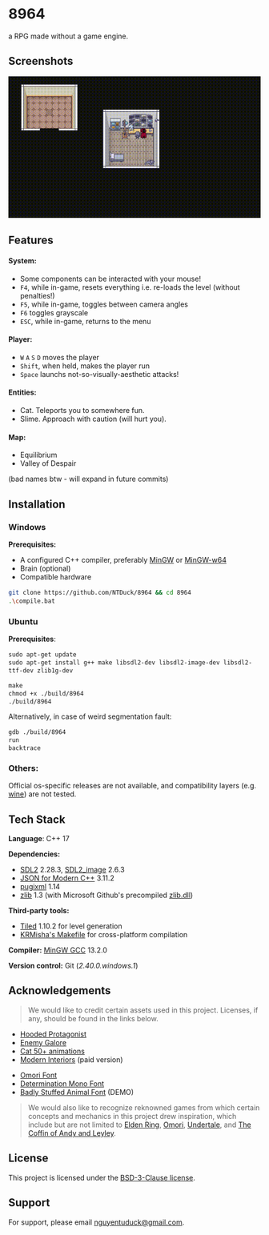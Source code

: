 
# 8964

a RPG made without a game engine.


## Screenshots
![](preview.gif)


## Features

#### System:
- Some components can be interacted with your mouse!
- `F4`, while in-game, resets everything i.e. re-loads the level (without penalties!)
- `F5`, while in-game, toggles between camera angles
- `F6` toggles grayscale
- `ESC`, while in-game, returns to the menu

#### Player:
- `W` `A` `S` `D` moves the player
- `Shift`, when held, makes the player run
- `Space` launchs not-so-visually-aesthetic attacks!

#### Entities:
- Cat. Teleports you to somewhere fun.
- Slime. Approach with caution (will hurt you).

#### Map:
- Equilibrium
- Valley of Despair

(bad names btw - will expand in future commits)


## Installation

### Windows

**Prerequisites:**
- A configured C++ compiler, preferably [MinGW](https://sourceforge.net/projects/mingw/) or [MinGW-w64](https://www.mingw-w64.org/)
- Brain (optional)
- Compatible hardware

```bash
git clone https://github.com/NTDuck/8964 && cd 8964
.\compile.bat
```

### Ubuntu

**Prerequisites**:
```
sudo apt-get update
sudo apt-get install g++ make libsdl2-dev libsdl2-image-dev libsdl2-ttf-dev zlib1g-dev
```

```
make
chmod +x ./build/8964
./build/8964
```

Alternatively, in case of weird segmentation fault:
```
gdb ./build/8964
run
backtrace
```

### Others:

Official os-specific releases are not available, and compatibility layers (e.g. [wine](https://www.winehq.org/)) are not tested.


## Tech Stack

**Language**: C++ 17

**Dependencies:** 
- [SDL2](https://github.com/libsdl-org/SDL/releases/tag/release-2.28.3) 2.28.3, [SDL2_image](https://github.com/libsdl-org/SDL_image/releases/tag/release-2.6.3) 2.6.3
- [JSON for Modern C++](https://github.com/nlohmann/json/releases/tag/v3.11.2) 3.11.2
- [pugixml](https://github.com/zeux/pugixml/releases/tag/v1.14) 1.14
- [zlib](https://www.zlib.net/) 1.3 (with Microsoft Github's precompiled [zlib.dll](https://github.com/microsoft/malmo/files/5758471/zlib.zip))

**Third-party tools:**
- [Tiled](https://www.mapeditor.org/) 1.10.2 for level generation
- [KRMisha's Makefile](https://github.com/KRMisha/Makefile) for cross-platform compilation

**Compiler:** [MinGW GCC](https://github.com/niXman/mingw-builds-binaries/releases/tag/13.2.0-rt_v11-rev0) 13.2.0

**Version control:** Git (_2.40.0.windows.1_)


## Acknowledgements

> We would like to credit certain assets used in this project. Licenses, if any, should be found in the links below.
- [Hooded Protagonist](https://penzilla.itch.io/hooded-protagonist)
- [Enemy Galore](https://admurin.itch.io/enemy-galore-1)
- [Cat 50+ animations](https://bowpixel.itch.io/cat-50-animations)
- [Modern Interiors](https://limezu.itch.io/moderninteriors) (paid version)
>
- [Omori Font](https://dafontonline.com/omori-font/)
- [Determination Mono Font](https://www.fontspace.com/determination-mono-web-font-f23209)
- [Badly Stuffed Animal Font](https://www.fontspace.com/badly-stuffed-animal-font-f107899) (DEMO)

> We would also like to recognize reknowned games from which certain concepts and mechanics in this project drew inspiration, which include but are not limited to [Elden Ring](https://store.steampowered.com/app/1245620/ELDEN_RING/), [Omori](https://www.omori-game.com/), [Undertale](https://store.steampowered.com/app/391540/Undertale/), and [The Coffin of Andy and Leyley](https://store.steampowered.com/app/2378900/The_Coffin_of_Andy_and_Leyley/).


## License

This project is licensed under the [BSD-3-Clause license](LICENSE).


## Support

For support, please email nguyentuduck@gmail.com.